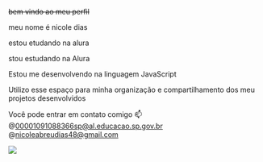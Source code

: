 ~~bem vindo ao meu perfil~~



meu nome é nicole dias

estou etudando na alura

stou estudando na Alura

Estou me desenvolvendo na linguagem JavaScript

Utilizo esse espaço para minha organização e compartilhamento dos meu projetos desenvolvidos

Você pode entrar em contato comigo 📫
@00001091088366sp@al.educacao.sp.gov.br
@nicoleabreudias48@gmail.com

![]([link](https://www.google.com/url?sa=i&url=https%3A%2F%2Fwww.icegif.com%2Ftaylor-swift-67%2F&psig=AOvVaw3xsSP3AdpTYzctw0VjCSM6&ust=1718193838943000&source=images&cd=vfe&opi=89978449&ved=0CBIQjhxqFwoTCOC51ITB04YDFQAAAAAdAAAAABAW))
